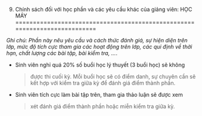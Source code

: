 9. Chính sách đối với học phần và các yêu cầu khác của giảng viên: HỌC MÁY
==========================================================================

*Ghi chú: Phần này nêu yêu cầu và cách thức đánh giá, sự hiện diện trên
lớp, mức độ tích cực tham gia các hoạt động trên lớp, các qui định về
thời hạn, chất lượng các bài tập, bài kiểm tra, ...*.

-   Sinh viên nghỉ quá 20% số buổi học lý thuyết (3 buổi học) sẽ không
    > được thi cuối kỳ. Mỗi buổi học sẽ có điểm danh, sự chuyên cần sẽ
    > kết hợp với kiểm tra giữa kỳ để đánh giá điểm thành phần.

-   Sinh viên tích cực làm bài tập trên, tham gia thảo luận sẽ được xem
    > xét đánh giá điểm thành phần hoặc miễn kiểm tra giữa kỳ.

